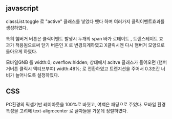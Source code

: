 ## javascript

classList.toggle 로 "active" 클래스를 넣었다 뺏다 하며 여러가지 클릭이벤트효과를
생성하였다.

특히 햄버거 버튼은 클릭이벤트 발생시 두개의 span 바가 로테이트 , 트랜스레이트 효과가
적용됨으로써 닫기 버튼인 X 로 변경되게하였고 X클릭시엔 다시 햄버거 모양으로 돌아오게 하였다.

모바일GNB 를 width:0; overflow:hidden; 상태에서 acitve 클래스가 들어오면 (햄버거버튼 클릭시 액티브부여)
width:48%; 로 전환하였고 트랜지션을 주어서 0.3초간 너비가 늘어나도록 설정하였다.

## CSS
PC환경의 픽셀기반 레이아웃을 100%로 바꿧고, 여백은 패딩으로 주었다.
모바일 환경 특성을 고려해 text-align:center 로 글자들을 가운데 정렬하였다.